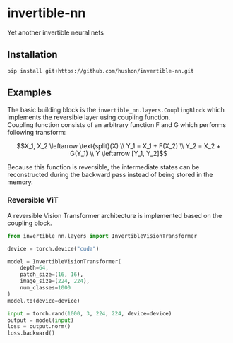# invertible-nn
Yet another invertible neural nets

## Installation
```
pip install git+https://github.com/hushon/invertible-nn.git
```

## Examples
The basic building block is the `invertible_nn.layers.CouplingBlock` which implements the reversible layer using coupling function.  
Coupling function consists of an arbitrary function F and G which performs following transform:  
```math
X_1, X_2 \leftarrow \text{split}(X) \\
Y_1 = X_1 + F(X_2) \\
Y_2 = X_2 + G(Y_1) \\
Y \leftarrow [Y_1, Y_2]
```

Because this function is reversible, the intermediate states can be reconstructed during the backward pass instead of being stored in the memory. 

### Reversible ViT
A reversible Vision Transformer architecture is implemented based on the coupling block. 

```python
from invertible_nn.layers import InvertibleVisionTransformer

device = torch.device("cuda")

model = InvertibleVisionTransformer(
    depth=64,
    patch_size=(16, 16),
    image_size=(224, 224),
    num_classes=1000
)
model.to(device=device)

input = torch.rand(1000, 3, 224, 224, device=device)
output = model(input)
loss = output.norm()
loss.backward()
```